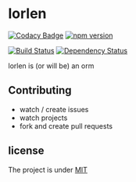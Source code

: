 lorlen
=====

[![Codacy Badge](https://api.codacy.com/project/badge/Grade/6741528e367a42259a8ff2657878eb5f)](https://www.codacy.com/app/naxmefy/lorlen?utm_source=github.com&utm_medium=referral&utm_content=naxmefy/lorlen&utm_campaign=badger)
[![npm version](https://badge.fury.io/js/lorlen.svg)](http://badge.fury.io/js/lorlen)

[![Build Status](https://travis-ci.org/naxmefy/lorlen.svg?branch=master)](https://travis-ci.org/naxmefy/lorlen)
[![Dependency Status](https://gemnasium.com/badges/github.com/naxmefy/lorlen.svg)](https://gemnasium.com/github.com/naxmefy/lorlen)

lorlen is (or will be) an orm

## Contributing

* watch / create issues
* watch projects
* fork and create pull requests

## license

The project is under [MIT](/LICENSE)
